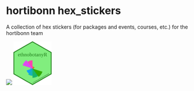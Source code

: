 # hortibonn hex_stickers

A collection of hex stickers (for packages and events, courses, etc.) for the hortibonn team

[<img src="https://raw.githubusercontent.com/hortibonn/hex_stickers/decisionSupport/decisionSupport.png" height="120"/>](https://github.com/eikeluedeling/decisionSupport)
[<img src="https://raw.githubusercontent.com/CWWhitney/ethnobotanyR/master/vignettes/ethnobotanyR.png" height="120"/>](https://github.com/CWWhitney/ethnobotanyR)
